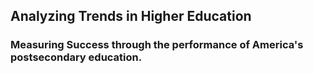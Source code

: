 ## Analyzing Trends in Higher Education

### Measuring Success through the performance of America's postsecondary education.